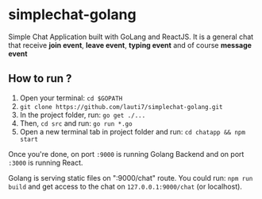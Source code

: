 # simplechat-golang
Simple Chat Application built with GoLang and ReactJS. It is a general chat that receive **join event**, **leave event**, **typing event** and of course **message event**

## How to run ?
1. Open your terminal: `cd $GOPATH`
2. `git clone https://github.com/lauti7/simplechat-golang.git`
3. In the project folder, run: `go get ./...`
4. Then, `cd src` and run: `go run *.go`
5. Open a new terminal tab in project folder and run: `cd chatapp && npm start`

Once you're done, on port `:9000` is running Golang Backend and on port `:3000` is running React.

Golang is serving static files on ":9000/chat" route. You could run: `npm run build` and get access to the chat on `127.0.0.1:9000/chat` (or localhost).   
